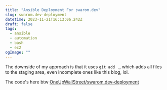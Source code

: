 ```yaml
---
title: "Ansible Deployment For swarom.dev"
slug: swarom.dev-deployment
datetime: 2023-11-21T16:13:06.242Z
draft: false
tags:
  - ansible
  - automation
  - bash
  - ec2
ogImage: ""
---
```


The downside of my approach is that it uses `git add .`, which adds all files to the staging area, even incomplete ones like this blog, lol.

The code's here btw [OneUpWallStreet/swarom.dev-deployment](https://github.com/OneUpWallStreet/swarom.dev-deployment)